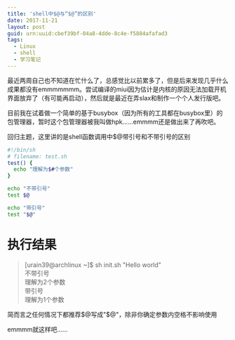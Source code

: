 ```yaml
---
title: 'shell中$@与“$@”的区别'
date: 2017-11-21
layout: post
guid: urn:uuid:cbef39bf-04a8-4dde-8c4e-f5884afafad3
tags:
  - Linux
  - shell
  - 学习笔记
---
```


最近两周自己也不知道在忙什么了，总感觉比以前累多了，但是后来发现几乎什么成果都没有emmmmmmm。尝试编译的miui因为估计是内核的原因无法加载开机界面放弃了（有可能再启动），然后就是最近在弄slax和制作一个个人发行版吧。

目前我在试着做一个简单的基于busybox（因为所有的工具都在busybox里）的包管理器，暂时这个包管理器被我叫做hpk……emmmm还是做出来了再吹吧。

回归主题，这里讲的是shell函数调用中$@带引号和不带引号的区别

````bash
#!/bin/sh
# filename: test.sh
test() {
  echo "理解为$#个参数"
}

echo "不带引号"
test $@

echo "带引号"
test "$@"
````

# 执行结果

> [urain39@archlinux ~]$ sh init.sh "Hello world"  
> 不带引号  
> 理解为2个参数  
> 带引号  
> 理解为1个参数  

简而言之任何情况下都推荐$@写成"$@"，除非你确定参数内空格不影响使用

emmmm就这样吧……

